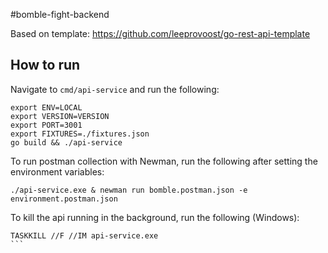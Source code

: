 #bomble-fight-backend

Based on template: https://github.com/leeprovoost/go-rest-api-template

## How to run

Navigate to `cmd/api-service` and run the following:

```
export ENV=LOCAL
export VERSION=VERSION
export PORT=3001
export FIXTURES=./fixtures.json
go build && ./api-service
```

To run postman collection with Newman, run the following after setting the environment variables:

``` 
./api-service.exe & newman run bomble.postman.json -e environment.postman.json
```

To kill the api running in the background, run the following (Windows):
````
TASKKILL //F //IM api-service.exe
```
